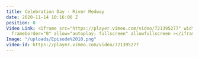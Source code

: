 ```yaml
---
title: Celebration Day - River Medway
date: 2020-11-14 10:16:00 Z
position: 0
Video Link: <iframe src="https://player.vimeo.com/video/721395277" width="1920" height="1080"
  frameborder="0" allow="autoplay; fullscreen" allowfullscreen ></iframe>
Image: "/uploads/Episode%2010.png"
video-id: https://player.vimeo.com/video/721395277
---
```


